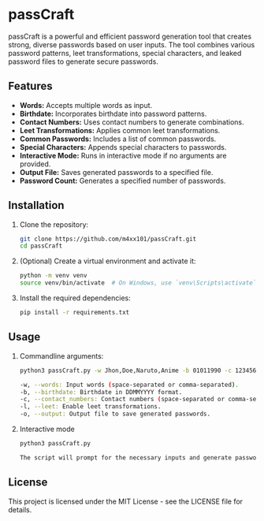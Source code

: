 # passCraft

passCraft is a powerful and efficient password generation tool that creates strong, diverse passwords based on user inputs. The tool combines various password patterns, leet transformations, special characters, and leaked password files to generate secure passwords.

## Features

- **Words:** Accepts multiple words as input.
- **Birthdate:** Incorporates birthdate into password patterns.
- **Contact Numbers:** Uses contact numbers to generate combinations.
- **Leet Transformations:** Applies common leet transformations.
- **Common Passwords:** Includes a list of common passwords.
- **Special Characters:** Appends special characters to passwords.
- **Interactive Mode:** Runs in interactive mode if no arguments are provided.
- **Output File:** Saves generated passwords to a specified file.
- **Password Count:** Generates a specified number of passwords.
## Installation

1. Clone the repository:
    ```bash
    git clone https://github.com/m4xx101/passCraft.git
    cd passCraft
    ```

2. (Optional) Create a virtual environment and activate it:
    ```bash
    python -m venv venv
    source venv/bin/activate  # On Windows, use `venv\Scripts\activate`
    ```

3. Install the required dependencies:
    ```bash
    pip install -r requirements.txt
    ```

## Usage
1. Commandline arguments:

    ```bash
    python3 passCraft.py -w Jhon,Doe,Naruto,Anime -b 01011990 -c 1234567890 0987654321 -l -o test.pass 

    -w, --words: Input words (space-separated or comma-separated).
    -b, --birthdate: Birthdate in DDMMYYYY format.
    -c, --contact_numbers: Contact numbers (space-separated or comma-separated).
    -l, --leet: Enable leet transformations.
    -o, --output: Output file to save generated passwords.
    ```

2. Interactive mode

    ```bash
    python3 passCraft.py

    The script will prompt for the necessary inputs and generate passwords accordingly.
    ```
## License

This project is licensed under the MIT License - see the LICENSE file for details.


